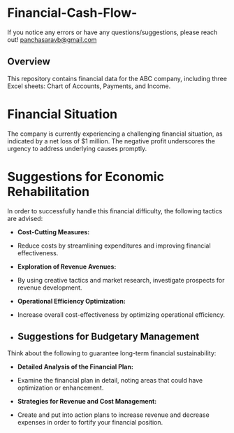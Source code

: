 # Financial-Cash-Flow-
If you notice any errors or have any questions/suggestions, please reach out! panchasaravb@gmail.com

## Overview
This repository contains financial data for the ABC company, including three Excel sheets: Chart of Accounts, Payments, and Income.

# Financial Situation
The company is currently experiencing a challenging financial situation, as indicated by a net loss of $1 million. The negative profit underscores the urgency to address underlying causes promptly.

# Suggestions for Economic Rehabilitation
In order to successfully handle this financial difficulty, the following tactics are advised:

- **Cost-Cutting Measures:**
- Reduce costs by streamlining expenditures and improving financial effectiveness.
  
- **Exploration of Revenue Avenues:**
- By using creative tactics and market research, investigate prospects for revenue development.

- **Operational Efficiency Optimization:**
- Increase overall cost-effectiveness by optimizing operational efficiency.

- ## Suggestions for Budgetary Management

Think about the following to guarantee long-term financial sustainability:

- **Detailed Analysis of the Financial Plan:**
- Examine the financial plan in detail, noting areas that could have optimization or enhancement.

- **Strategies for Revenue and Cost Management:**
- Create and put into action plans to increase revenue and decrease expenses in order to fortify your financial position.

